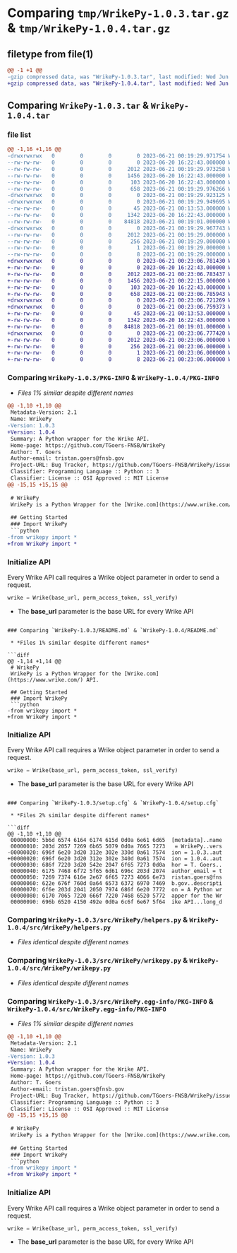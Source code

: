 # Comparing `tmp/WrikePy-1.0.3.tar.gz` & `tmp/WrikePy-1.0.4.tar.gz`

## filetype from file(1)

```diff
@@ -1 +1 @@
-gzip compressed data, was "WrikePy-1.0.3.tar", last modified: Wed Jun 21 00:19:29 2023, max compression
+gzip compressed data, was "WrikePy-1.0.4.tar", last modified: Wed Jun 21 00:23:06 2023, max compression
```

## Comparing `WrikePy-1.0.3.tar` & `WrikePy-1.0.4.tar`

### file list

```diff
@@ -1,16 +1,16 @@
-drwxrwxrwx   0        0        0        0 2023-06-21 00:19:29.971754 WrikePy-1.0.3/
--rw-rw-rw-   0        0        0        0 2023-06-20 16:22:43.000000 WrikePy-1.0.3/LICENSE.txt
--rw-rw-rw-   0        0        0     2012 2023-06-21 00:19:29.973258 WrikePy-1.0.3/PKG-INFO
--rw-rw-rw-   0        0        0     1456 2023-06-20 16:22:43.000000 WrikePy-1.0.3/README.md
--rw-rw-rw-   0        0        0      103 2023-06-20 16:22:43.000000 WrikePy-1.0.3/pyproject.toml
--rw-rw-rw-   0        0        0      658 2023-06-21 00:19:29.976266 WrikePy-1.0.3/setup.cfg
-drwxrwxrwx   0        0        0        0 2023-06-21 00:19:29.923125 WrikePy-1.0.3/src/
-drwxrwxrwx   0        0        0        0 2023-06-21 00:19:29.949695 WrikePy-1.0.3/src/WrikePy/
--rw-rw-rw-   0        0        0       45 2023-06-21 00:13:53.000000 WrikePy-1.0.3/src/WrikePy/__init__.py
--rw-rw-rw-   0        0        0     1342 2023-06-20 16:22:43.000000 WrikePy-1.0.3/src/WrikePy/helpers.py
--rw-rw-rw-   0        0        0    84818 2023-06-21 00:19:01.000000 WrikePy-1.0.3/src/WrikePy/wrikepy.py
-drwxrwxrwx   0        0        0        0 2023-06-21 00:19:29.967743 WrikePy-1.0.3/src/WrikePy.egg-info/
--rw-rw-rw-   0        0        0     2012 2023-06-21 00:19:29.000000 WrikePy-1.0.3/src/WrikePy.egg-info/PKG-INFO
--rw-rw-rw-   0        0        0      256 2023-06-21 00:19:29.000000 WrikePy-1.0.3/src/WrikePy.egg-info/SOURCES.txt
--rw-rw-rw-   0        0        0        1 2023-06-21 00:19:29.000000 WrikePy-1.0.3/src/WrikePy.egg-info/dependency_links.txt
--rw-rw-rw-   0        0        0        8 2023-06-21 00:19:29.000000 WrikePy-1.0.3/src/WrikePy.egg-info/top_level.txt
+drwxrwxrwx   0        0        0        0 2023-06-21 00:23:06.781430 WrikePy-1.0.4/
+-rw-rw-rw-   0        0        0        0 2023-06-20 16:22:43.000000 WrikePy-1.0.4/LICENSE.txt
+-rw-rw-rw-   0        0        0     2012 2023-06-21 00:23:06.783437 WrikePy-1.0.4/PKG-INFO
+-rw-rw-rw-   0        0        0     1456 2023-06-21 00:22:15.000000 WrikePy-1.0.4/README.md
+-rw-rw-rw-   0        0        0      103 2023-06-20 16:22:43.000000 WrikePy-1.0.4/pyproject.toml
+-rw-rw-rw-   0        0        0      658 2023-06-21 00:23:06.785943 WrikePy-1.0.4/setup.cfg
+drwxrwxrwx   0        0        0        0 2023-06-21 00:23:06.721269 WrikePy-1.0.4/src/
+drwxrwxrwx   0        0        0        0 2023-06-21 00:23:06.759373 WrikePy-1.0.4/src/WrikePy/
+-rw-rw-rw-   0        0        0       45 2023-06-21 00:13:53.000000 WrikePy-1.0.4/src/WrikePy/__init__.py
+-rw-rw-rw-   0        0        0     1342 2023-06-20 16:22:43.000000 WrikePy-1.0.4/src/WrikePy/helpers.py
+-rw-rw-rw-   0        0        0    84818 2023-06-21 00:19:01.000000 WrikePy-1.0.4/src/WrikePy/wrikepy.py
+drwxrwxrwx   0        0        0        0 2023-06-21 00:23:06.777420 WrikePy-1.0.4/src/WrikePy.egg-info/
+-rw-rw-rw-   0        0        0     2012 2023-06-21 00:23:06.000000 WrikePy-1.0.4/src/WrikePy.egg-info/PKG-INFO
+-rw-rw-rw-   0        0        0      256 2023-06-21 00:23:06.000000 WrikePy-1.0.4/src/WrikePy.egg-info/SOURCES.txt
+-rw-rw-rw-   0        0        0        1 2023-06-21 00:23:06.000000 WrikePy-1.0.4/src/WrikePy.egg-info/dependency_links.txt
+-rw-rw-rw-   0        0        0        8 2023-06-21 00:23:06.000000 WrikePy-1.0.4/src/WrikePy.egg-info/top_level.txt
```

### Comparing `WrikePy-1.0.3/PKG-INFO` & `WrikePy-1.0.4/PKG-INFO`

 * *Files 1% similar despite different names*

```diff
@@ -1,10 +1,10 @@
 Metadata-Version: 2.1
 Name: WrikePy
-Version: 1.0.3
+Version: 1.0.4
 Summary: A Python wrapper for the Wrike API.
 Home-page: https://github.com/TGoers-FNSB/WrikePy
 Author: T. Goers
 Author-email: tristan.goers@fnsb.gov
 Project-URL: Bug Tracker, https://github.com/TGoers-FNSB/WrikePy/issues
 Classifier: Programming Language :: Python :: 3
 Classifier: License :: OSI Approved :: MIT License
@@ -15,15 +15,15 @@
 
 # WrikePy
 WrikePy is a Python Wrapper for the [Wrike.com](https://www.wrike.com/) API.
 
 ## Getting Started
 ### Import WrikePy
 ```python
-from wrikepy import *
+from WrikePy import *
 ```
 ### Initialize API
 Every Wrike API call requires a Wrike object parameter in order to send a request.
 ```python
 wrike = Wrike(base_url, perm_access_token, ssl_verify)
 ```
  - The **base_url** parameter is the base URL for every Wrike API
```

### Comparing `WrikePy-1.0.3/README.md` & `WrikePy-1.0.4/README.md`

 * *Files 1% similar despite different names*

```diff
@@ -1,14 +1,14 @@
 # WrikePy
 WrikePy is a Python Wrapper for the [Wrike.com](https://www.wrike.com/) API.
 
 ## Getting Started
 ### Import WrikePy
 ```python
-from wrikepy import *
+from WrikePy import *
 ```
 ### Initialize API
 Every Wrike API call requires a Wrike object parameter in order to send a request.
 ```python
 wrike = Wrike(base_url, perm_access_token, ssl_verify)
 ```
  - The **base_url** parameter is the base URL for every Wrike API
```

### Comparing `WrikePy-1.0.3/setup.cfg` & `WrikePy-1.0.4/setup.cfg`

 * *Files 2% similar despite different names*

```diff
@@ -1,10 +1,10 @@
 00000000: 5b6d 6574 6164 6174 615d 0d0a 6e61 6d65  [metadata]..name
 00000010: 203d 2057 7269 6b65 5079 0d0a 7665 7273   = WrikePy..vers
-00000020: 696f 6e20 3d20 312e 302e 330d 0a61 7574  ion = 1.0.3..aut
+00000020: 696f 6e20 3d20 312e 302e 340d 0a61 7574  ion = 1.0.4..aut
 00000030: 686f 7220 3d20 542e 2047 6f65 7273 0d0a  hor = T. Goers..
 00000040: 6175 7468 6f72 5f65 6d61 696c 203d 2074  author_email = t
 00000050: 7269 7374 616e 2e67 6f65 7273 4066 6e73  ristan.goers@fns
 00000060: 622e 676f 760d 0a64 6573 6372 6970 7469  b.gov..descripti
 00000070: 6f6e 203d 2041 2050 7974 686f 6e20 7772  on = A Python wr
 00000080: 6170 7065 7220 666f 7220 7468 6520 5772  apper for the Wr
 00000090: 696b 6520 4150 492e 0d0a 6c6f 6e67 5f64  ike API...long_d
```

### Comparing `WrikePy-1.0.3/src/WrikePy/helpers.py` & `WrikePy-1.0.4/src/WrikePy/helpers.py`

 * *Files identical despite different names*

### Comparing `WrikePy-1.0.3/src/WrikePy/wrikepy.py` & `WrikePy-1.0.4/src/WrikePy/wrikepy.py`

 * *Files identical despite different names*

### Comparing `WrikePy-1.0.3/src/WrikePy.egg-info/PKG-INFO` & `WrikePy-1.0.4/src/WrikePy.egg-info/PKG-INFO`

 * *Files 1% similar despite different names*

```diff
@@ -1,10 +1,10 @@
 Metadata-Version: 2.1
 Name: WrikePy
-Version: 1.0.3
+Version: 1.0.4
 Summary: A Python wrapper for the Wrike API.
 Home-page: https://github.com/TGoers-FNSB/WrikePy
 Author: T. Goers
 Author-email: tristan.goers@fnsb.gov
 Project-URL: Bug Tracker, https://github.com/TGoers-FNSB/WrikePy/issues
 Classifier: Programming Language :: Python :: 3
 Classifier: License :: OSI Approved :: MIT License
@@ -15,15 +15,15 @@
 
 # WrikePy
 WrikePy is a Python Wrapper for the [Wrike.com](https://www.wrike.com/) API.
 
 ## Getting Started
 ### Import WrikePy
 ```python
-from wrikepy import *
+from WrikePy import *
 ```
 ### Initialize API
 Every Wrike API call requires a Wrike object parameter in order to send a request.
 ```python
 wrike = Wrike(base_url, perm_access_token, ssl_verify)
 ```
  - The **base_url** parameter is the base URL for every Wrike API
```

